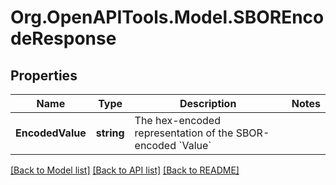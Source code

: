 # Org.OpenAPITools.Model.SBOREncodeResponse

## Properties

| Name             | Type       | Description                                                          | Notes |
| ---------------- | ---------- | -------------------------------------------------------------------- | ----- |
| **EncodedValue** | **string** | The hex-encoded representation of the SBOR-encoded &#x60;Value&#x60; |

[[Back to Model list]](../README.md#documentation-for-models)
[[Back to API list]](../README.md#documentation-for-api-endpoints)
[[Back to README]](../README.md)
